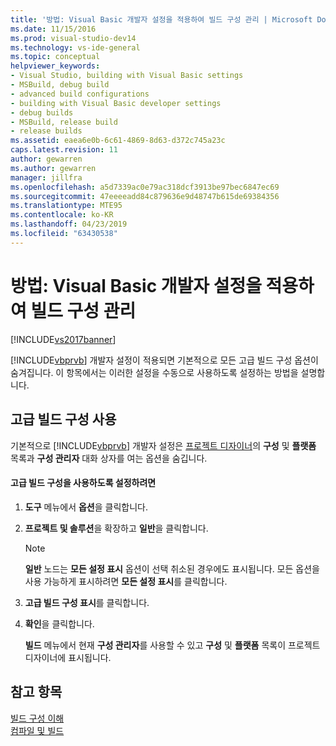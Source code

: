 ```yaml
---
title: '방법: Visual Basic 개발자 설정을 적용하여 빌드 구성 관리 | Microsoft Docs'
ms.date: 11/15/2016
ms.prod: visual-studio-dev14
ms.technology: vs-ide-general
ms.topic: conceptual
helpviewer_keywords:
- Visual Studio, building with Visual Basic settings
- MSBuild, debug build
- advanced build configurations
- building with Visual Basic developer settings
- debug builds
- MSBuild, release build
- release builds
ms.assetid: eaea6e0b-6c61-4869-8d63-d372c745a23c
caps.latest.revision: 11
author: gewarren
ms.author: gewarren
manager: jillfra
ms.openlocfilehash: a5d7339ac0e79ac318dcf3913be97bec6847ec69
ms.sourcegitcommit: 47eeeeadd84c879636e9d48747b615de69384356
ms.translationtype: MTE95
ms.contentlocale: ko-KR
ms.lasthandoff: 04/23/2019
ms.locfileid: "63430538"
---
```

# <a name="how-to-manage-build-configurations-with-visual-basic-developer-settings-applied"></a>방법: Visual Basic 개발자 설정을 적용하여 빌드 구성 관리
[!INCLUDE[vs2017banner](../includes/vs2017banner.md)]

[!INCLUDE[vbprvb](../includes/vbprvb-md.md)] 개발자 설정이 적용되면 기본적으로 모든 고급 빌드 구성 옵션이 숨겨집니다. 이 항목에서는 이러한 설정을 수동으로 사용하도록 설정하는 방법을 설명합니다.  
  
## <a name="enabling-advanced-build-configurations"></a>고급 빌드 구성 사용  
 기본적으로 [!INCLUDE[vbprvb](../includes/vbprvb-md.md)] 개발자 설정은 [프로젝트 디자이너](http://msdn.microsoft.com/898dd854-c98d-430c-ba1b-a913ce3c73d7)의 **구성** 및 **플랫폼** 목록과 **구성 관리자** 대화 상자를 여는 옵션을 숨깁니다.  
  
#### <a name="to-enable-advanced-build-configurations"></a>고급 빌드 구성을 사용하도록 설정하려면  
  
1. **도구** 메뉴에서 **옵션**을 클릭합니다.  
  
2. **프로젝트 및 솔루션**을 확장하고 **일반**을 클릭합니다.  
  
    > [!NOTE]
    > **일반** 노드는 **모든 설정 표시** 옵션이 선택 취소된 경우에도 표시됩니다. 모든 옵션을 사용 가능하게 표시하려면 **모든 설정 표시**를 클릭합니다.  
  
3. **고급 빌드 구성 표시**를 클릭합니다.  
  
4. **확인**을 클릭합니다.  
  
     **빌드** 메뉴에서 현재 **구성 관리자**를 사용할 수 있고 **구성** 및 **플랫폼** 목록이 프로젝트 디자이너에 표시됩니다.  
  
## <a name="see-also"></a>참고 항목  
 [빌드 구성 이해](../ide/understanding-build-configurations.md)   
 [컴파일 및 빌드](../ide/compiling-and-building-in-visual-studio.md)
